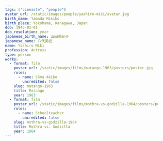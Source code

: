 ```yaml
---
tags: ["cineaste", "people"]
avatar_url: /static/images/people/yashiro-miki/avatar.jpg
birth_name: Yamada Mikiko
birth_place: Yokohama, Kanagawa, Japan
dob: 1943-01-01
dob_resolution: year
japanese_birth_name: 山田美紀子
japanese_name: 八代美紀
name: Yashiro Miki
profession: Actress
type: person
works:
  - format: film
    poster_url: /static/images/films/matango-1963/posters/poster.jpg
    roles:
      - name: Sôma Akiko
        uncredited: false
    slug: matango-1963
    title: Matango
    year: 1963
  - format: film
    poster_url: /static/images/films/mothra-vs-godzilla-1964/posters/poster.jpg
    roles:
      - name: Schoolteacher
        uncredited: false
    slug: mothra-vs-godzilla-1964
    title: Mothra vs. Godzilla
    year: 1964
---
```

